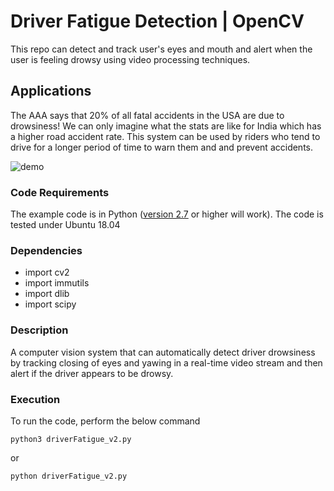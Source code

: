 # Driver Fatigue Detection | OpenCV
This repo can detect and track user's eyes and mouth and alert when the user is feeling drowsy using video processing techniques.

## Applications
The AAA says that 20% of all fatal accidents in the USA are due to drowsiness! We can only imagine what the stats are like for India which has a higher road accident rate. This system can be used by riders who tend to drive for a longer period of time to warn them and and prevent accidents.

![demo](https://github.com/nimbus1212/driver_drowsiness_detection/blob/master/assets/driver-fatigue-detection.gif)

### Code Requirements
The example code is in Python ([version 2.7](https://www.python.org/download/releases/2.7/) or higher will work). 
The code is tested under Ubuntu 18.04

### Dependencies

- import cv2
- import immutils
- import dlib
- import scipy

### Description
A computer vision system that can automatically detect driver drowsiness by tracking closing of eyes and yawing in a real-time video stream and then alert if the driver appears to be drowsy.

### Execution
To run the code, perform the below command
```
python3 driverFatigue_v2.py
```
or
```
python driverFatigue_v2.py
```
